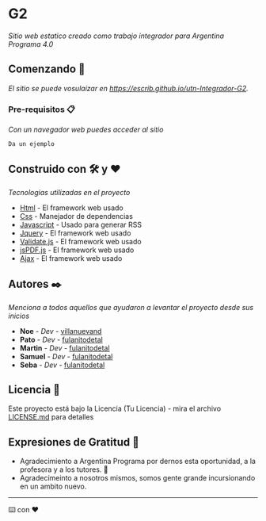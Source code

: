 # G2

_Sitio web estatico creado como trabajo integrador para Argentina Programa 4.0_

## Comenzando 🚀

_El sitio se puede vosulaizar en https://escrib.github.io/utn-Integrador-G2._

### Pre-requisitos 📋

_Con un navegador web puedes acceder al sitio_

```
Da un ejemplo
```
## Construido con 🛠️ y ❤️

_Tecnologias utilizadas en el proyecto_

* [Html](http://www.dropwizard.io/1.0.2/docs/) - El framework web usado
* [Css](https://maven.apache.org/) - Manejador de dependencias
* [Javascript](https://rometools.github.io/rome/) - Usado para generar RSS
* [Jquery](http://www.dropwizard.io/1.0.2/docs/) - El framework web usado
* [Validate.js](http://www.dropwizard.io/1.0.2/docs/) - El framework web usado
* [jsPDF.js](http://www.dropwizard.io/1.0.2/docs/) - El framework web usado
* [Ajax](http://www.dropwizard.io/1.0.2/docs/) - El framework web usado


## Autores ✒️

_Menciona a todos aquellos que ayudaron a levantar el proyecto desde sus inicios_

* **Noe**  - *Dev* - [villanuevand](https://github.com/noe)
* **Pato** - *Dev* - [fulanitodetal](https://github.com/noe)
* **Martin** - *Dev* - [fulanitodetal](https://github.com/noe)
* **Samuel** - *Dev* - [fulanitodetal](https://github.com/noe)
* **Seba** - *Dev* - [fulanitodetal](https://github.com/noe)


## Licencia 📄

Este proyecto está bajo la Licencia (Tu Licencia) - mira el archivo [LICENSE.md](LICENSE.md) para detalles

## Expresiones de Gratitud 🎁

* Agradecimiento a Argentina Programa por dernos esta oportunidad, a la profesora y a los tutores. 📢
* Agradecimeinto a nosotros mismos, somos gente grande incursionando en un ambito nuevo.


---
⌨️ con ❤️
